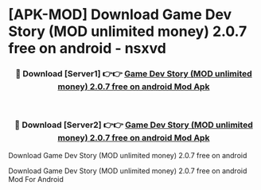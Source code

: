 # [APK-MOD] Download Game Dev Story (MOD unlimited money) 2.0.7 free on android - nsxvd


<div align="center">
<h3>🔴 Download [Server1] 👉👉 <a href="https://apk-comot.site?title=Game_Dev_Story_(MOD_unlimited_money)_2.0.7_free_on_android">Game Dev Story (MOD unlimited money) 2.0.7 free on android Mod Apk</a></h3><br>
<h3>🔴 Download [Server2] 👉👉 <a href="https://apk-comot.site?title=Game_Dev_Story_(MOD_unlimited_money)_2.0.7_free_on_android">Game Dev Story (MOD unlimited money) 2.0.7 free on android Mod Apk</a></h3>
</div>



Download Game Dev Story (MOD unlimited money) 2.0.7 free on android 

Download Game Dev Story (MOD unlimited money) 2.0.7 free on android Mod For Android